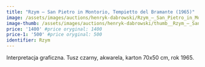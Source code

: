 ```yaml
---
title: "Rzym – San Pietro in Montorio, Tempietto del Bramante (1965)"
image: /assets/images/auctions/henryk-dabrowski/Rzym_–_San_Pietro_in_Montorio_Tempietto_del_Bramante_(1965).jpg
image-thumb: /assets/images/auctions/henryk-dabrowski/thumb__Rzym_–_San_Pietro_in_Montorio_Tempietto_del_Bramante_(1965).jpg
price: '1400' #price oryginal: 1400
price-1: '500' #price oryginal: 500
identifier: Rzym
---
```


Interpretacja graficzna. Tusz czarny, akwarela, karton 70x50 cm, rok 1965.
